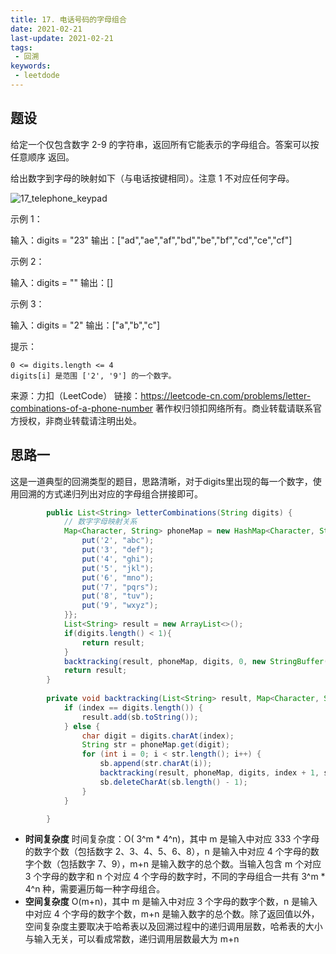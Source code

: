 ```yaml
---
title: 17. 电话号码的字母组合
date: 2021-02-21
last-update: 2021-02-21
tags:
 - 回溯
keywords:
 - leetdode
---
```


## 题设
给定一个仅包含数字 2-9 的字符串，返回所有它能表示的字母组合。答案可以按 任意顺序 返回。

给出数字到字母的映射如下（与电话按键相同）。注意 1 不对应任何字母。

![17_telephone_keypad](/images/algorithm-backtracing/17_telephone_keypad.png)

示例 1：

输入：digits = "23"
输出：["ad","ae","af","bd","be","bf","cd","ce","cf"]

示例 2：

输入：digits = ""
输出：[]

示例 3：

输入：digits = "2"
输出：["a","b","c"]

 

提示：

    0 <= digits.length <= 4
    digits[i] 是范围 ['2', '9'] 的一个数字。



来源：力扣（LeetCode）
链接：https://leetcode-cn.com/problems/letter-combinations-of-a-phone-number
著作权归领扣网络所有。商业转载请联系官方授权，非商业转载请注明出处。

## 思路一 

这是一道典型的回溯类型的题目，思路清晰，对于digits里出现的每一个数字，使用回溯的方式递归列出对应的字母组合拼接即可。

```java 
        public List<String> letterCombinations(String digits) {
            // 数字字母映射关系
            Map<Character, String> phoneMap = new HashMap<Character, String>() {{
                put('2', "abc");
                put('3', "def");
                put('4', "ghi");
                put('5', "jkl");
                put('6', "mno");
                put('7', "pqrs");
                put('8', "tuv");
                put('9', "wxyz");
            }};
            List<String> result = new ArrayList<>();
            if(digits.length() < 1){
                return result;
            }
            backtracking(result, phoneMap, digits, 0, new StringBuffer());
            return result;
        }
    
        private void backtracking(List<String> result, Map<Character, String> phoneMap, String digits, int index, StringBuffer sb) {
            if (index == digits.length()) {
                result.add(sb.toString());
            } else {
                char digit = digits.charAt(index);
                String str = phoneMap.get(digit);
                for (int i = 0; i < str.length(); i++) {
                    sb.append(str.charAt(i));
                    backtracking(result, phoneMap, digits, index + 1, sb);
                    sb.deleteCharAt(sb.length() - 1);
                }
            }

        }
```
- **时间复杂度** 时间复杂度：O( 3^m * 4^n)，其中 m 是输入中对应 333 个字母的数字个数（包括数字 2、3、4、5、6、8），n 是输入中对应 4 个字母的数字个数（包括数字 7、9），m+n 是输入数字的总个数。当输入包含 m 个对应 3 个字母的数字和 n 个对应 4 个字母的数字时，不同的字母组合一共有 3^m * 4^n 种，需要遍历每一种字母组合。
- **空间复杂度** O(m+n)，其中 m 是输入中对应 3 个字母的数字个数，n 是输入中对应 4 个字母的数字个数，m+n 是输入数字的总个数。除了返回值以外，空间复杂度主要取决于哈希表以及回溯过程中的递归调用层数，哈希表的大小与输入无关，可以看成常数，递归调用层数最大为 m+n



